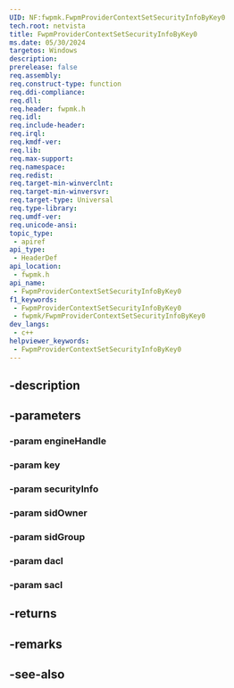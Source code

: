 ```yaml
---
UID: NF:fwpmk.FwpmProviderContextSetSecurityInfoByKey0
tech.root: netvista
title: FwpmProviderContextSetSecurityInfoByKey0
ms.date: 05/30/2024
targetos: Windows
description: 
prerelease: false
req.assembly: 
req.construct-type: function
req.ddi-compliance: 
req.dll: 
req.header: fwpmk.h
req.idl: 
req.include-header: 
req.irql: 
req.kmdf-ver: 
req.lib: 
req.max-support: 
req.namespace: 
req.redist: 
req.target-min-winverclnt: 
req.target-min-winversvr: 
req.target-type: Universal
req.type-library: 
req.umdf-ver: 
req.unicode-ansi: 
topic_type:
 - apiref
api_type:
 - HeaderDef
api_location:
 - fwpmk.h
api_name:
 - FwpmProviderContextSetSecurityInfoByKey0
f1_keywords:
 - FwpmProviderContextSetSecurityInfoByKey0
 - fwpmk/FwpmProviderContextSetSecurityInfoByKey0
dev_langs:
 - c++
helpviewer_keywords:
 - FwpmProviderContextSetSecurityInfoByKey0
---
```


## -description

## -parameters

### -param engineHandle

### -param key

### -param securityInfo

### -param sidOwner

### -param sidGroup

### -param dacl

### -param sacl

## -returns

## -remarks

## -see-also

